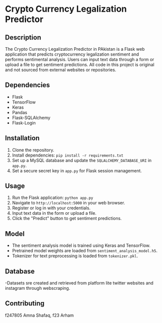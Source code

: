 # Crypto Currency Legalization Predictor

## Description
The Crypto Currency Legalization Predictor  in PAkistan is a Flask web application that predicts cryptocurrency legalization sentiment and performs sentimental analysis. Users can input text data through a form or upload a file to get sentiment predictions.
 All code in this project is original and not sourced from external websites or repositories.
## Dependencies
- Flask
- TensorFlow
- Keras
- Pandas
- Flask-SQLAlchemy
- Flask-Login

## Installation
1. Clone the repository.
2. Install dependencies: `pip install -r requirements.txt`
3. Set up a MySQL database and update the `SQLALCHEMY_DATABASE_URI` in `app.py`.
4. Set a secure secret key in `app.py` for Flask session management.

## Usage
1. Run the Flask application: `python app.py`
2. Navigate to `http://localhost:5000` in your web browser.
3. Register or log in with your credentials.
4. Input text data in the form or upload a file.
5. Click the "Predict" button to get sentiment predictions.

## Model
- The sentiment analysis model is trained using Keras and TensorFlow.
- Pretrained model weights are loaded from `sentiment_analysis_model.h5`.
- Tokenizer for text preprocessing is loaded from `tokenizer.pkl`.

## Database
-Datasets sre created and retrieved from platform lite twitter websites and instagram through webscraping.


## Contributing
f247805 Amna Shafaq, f23 Arham

